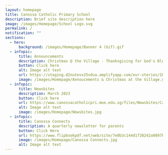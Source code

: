```yaml
---
layout: homepage
title: Canossa Catholic Primary School
description: Brief site description here
image: /images/Homepage/School Logo.svg
permalink: /
notification: ""
sections:
  - hero:
      background: /images/Homepage/Banner 4 (Gif).gif
  - infopic:
      title: Announcements
      description: Christmas @ the Village - Thanksgiving for God's Blessings
      button: Click here
      alt: Image alt text
      url: https://staging.d2nutevx25vdua.amplifyapp.com/our-stories/2022-Events/permalink/Christmas-at-the-Village/
      image: /images/Homepage/Annoucements & Christmas at the Village.gif
  - infopic:
      title: Newsbites
      description: March 2023
      button: Click here
      url: https://www.canossacatholicpri.moe.edu.sg/files/Newsbites/Canossa%20Newsbites%20March%202023.pdf
      alt: Image alt text
      image: /images/Homepage/Newsbites.jpg
  - infopic:
      title: Canossa Connects
      description: A quarterly newsletter for parents
      button: Click Here
      url: https://www.flipbookpdf.net/web/site/7e0b3c144d1f38242a0897bceff754e4c1e5c010202212.pdf.html
      image: /images/Homepage/Canossa Connects.jpg
      alt: Image alt text
---
```

